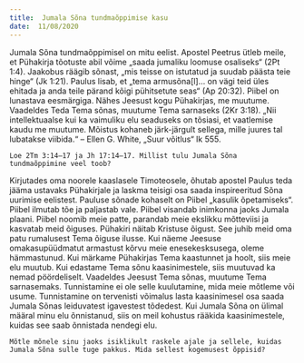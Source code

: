 ```yaml
---
title:  Jumala Sõna tundmaõppimise kasu
date:  11/08/2020
---
```


Jumala Sõna tundmaõppimisel on mitu eelist. Apostel Peetrus ütleb meile, et Pühakirja tõotuste abil võime „saada jumaliku loomuse osaliseks“ (2Pt 1:4). Jaakobus räägib sõnast, „mis teisse on istutatud ja suudab päästa teie hinge“ (Jk 1:21). Paulus lisab, et „tema armusõna[l]… on vägi teid üles ehitada ja anda teile pärand kõigi pühitsetute seas“ (Ap 20:32). Piibel on lunastava eesmärgiga. Nähes Jeesust kogu Pühakirjas, me muutume. Vaadeldes Teda Tema sõnas, muutume Tema sarnaseks (2Kr 3:18). „Nii intellektuaalse kui ka vaimuliku elu seaduseks on tõsiasi, et vaatlemise kaudu me muutume. Mõistus kohaneb järk-järgult sellega, mille juures tal lubatakse viibida.“ – Ellen G. White, „Suur võitlus“ lk 555.

`Loe 2Tm 3:14–17 ja Jh 17:14–17. Millist tulu Jumala Sõna tundmaõppimine veel toob?`

Kirjutades oma noorele kaaslasele Timoteosele, õhutab apostel Paulus teda jääma ustavaks Pühakirjale ja laskma teisigi osa saada inspireeritud Sõna uurimise eelistest. Pauluse sõnade kohaselt on Piibel „kasulik õpetamiseks“. Piibel ilmutab tõe ja paljastab vale. Piibel visandab inimkonna jaoks Jumala plaani. Piibel noomib meie patte, parandab meie ekslikku mõtteviisi ja kasvatab meid õiguses. Pühakiri näitab Kristuse õigust. See juhib meid oma patu rumalusest Tema õiguse ilusse. Kui näeme Jeesuse omakasupüüdmatut armastust kõrvu meie enesekesksusega, oleme hämmastunud. Kui märkame Pühakirjas Tema kaastunnet ja hoolt, siis meie elu muutub. Kui edastame Tema sõnu kaasinimestele, siis muutuvad ka nemad pöördeliselt. Vaadeldes Jeesust Tema sõnas, muutume Tema sarnasemaks. Tunnistamine ei ole selle kuulutamine, mida meie mõtleme või usume. Tunnistamine on tervenisti võimalus lasta kaasinimesel osa saada Jumala Sõnas leiduvatest igavestest tõdedest. Kui Jumala Sõna on ülimal määral minu elu õnnistanud, siis on meil kohustus rääkida kaasinimestele, kuidas see saab õnnistada nendegi elu.

`Mõtle mõnele sinu jaoks isiklikult raskele ajale ja sellele, kuidas Jumala Sõna sulle tuge pakkus. Mida sellest kogemusest õppisid?`